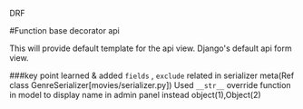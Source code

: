 DRF

#Function base decorator api

This will provide default template for the api view.
Django's default api form view.

###key point learned & added
    `fields` , `exclude` related in serializer meta(Ref class GenreSerializer[movies/serializer.py])
    Used `__str__` override function in model to display name in admin panel instead object(1),Object(2)
    